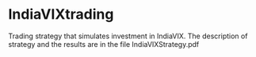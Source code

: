 # IndiaVIXtrading
Trading strategy that simulates investment in IndiaVIX. The description of strategy and the results are in the file IndiaVIXStrategy.pdf
